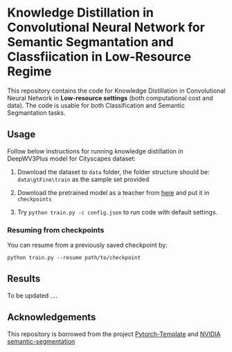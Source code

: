 # Knowledge Distillation in Convolutional Neural Network for Semantic Segmantation and Classfiication in Low-Resource Regime
This repository contains the code for Knowledge Distillation in Convolutional Neural Network in **Low-resource settings** (both computational cost and data). The code is usable for both Classification and Semantic Segmantation tasks. 
## Usage
Follow below instructions for running knowledge distillation in DeepWV3Plus model for Cityscapes dataset:

1. Download the dataset to `data` folder, the folder structure should be: `data\gtFine\train` as the sample set provided

2. Download the pretrained model as a teacher from [here](https://github.com/NVIDIA/semantic-segmentation) and put it in `checkpoints`

3. Try `python train.py -c config.json` to run code with default settings.

### Resuming from checkpoints
You can resume from a previously saved checkpoint by:

  ```
  python train.py --resume path/to/checkpoint
  ```

## Results

To be updated ....

## Acknowledgements
This repository is borrowed from the project [Pytorch-Template](https://github.com/victoresque/pytorch-template) and [NVIDIA semantic-segmentation](https://github.com/NVIDIA/semantic-segmentation)
